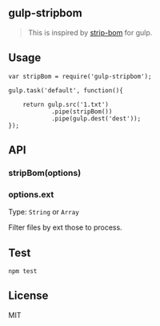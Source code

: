 gulp-stripbom
------------------------

> This is inspired by [strip-bom](https://github.com/sindresorhus/strip-bom) for gulp.

## Usage

	var stripBom = require('gulp-stripbom');

	gulp.task('default', function(){

		return gulp.src('1.txt')
				.pipe(stripBom())
				.pipe(gulp.dest('dest'));
	});

## API

### stripBom(options)

### options.ext

Type: `String` or `Array`

Filter files by ext those to process.

## Test

	npm test
	
## License

MIT
